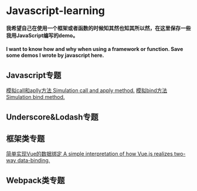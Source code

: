 # Javascript-learning
#### 我希望自己在使用一个框架或者函数的时候知其然也知其所以然，在这里保存一些我用JavaScript编写的demo。
#### I want to know how and why when using a framework or function. Save some demos I wrote by javascript here.
## Javascript专题
[模拟call和aplly方法 Simulation call and apply method.](https://github.com/DengZhihao/Javascript-learning/blob/master/Call%26Apply.js)
[模拟bind方法 Simulation bind method.](https://github.com/DengZhihao/Javascript-learning/blob/master/Bind.js)
## Underscore&Lodash专题
## 框架类专题
[简单实现Vue的数据绑定 A simple interpretation of how Vue.js realizes two-way data-binding.](https://github.com/DengZhihao/Javascript-Practice/blob/master/data-binding.html)
## Webpack类专题
